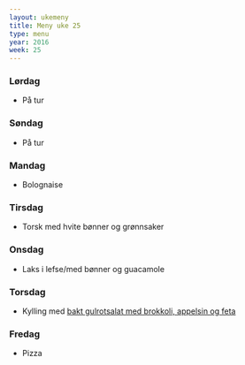 ```yaml
---
layout: ukemeny
title: Meny uke 25
type: menu
year: 2016
week: 25
---
```


### Lørdag

- På tur

### Søndag

- På tur

### Mandag

- Bolognaise

### Tirsdag

- Torsk med hvite bønner og grønnsaker

### Onsdag

- Laks i lefse/med bønner og guacamole

### Torsdag

- Kylling med [bakt gulrotsalat med brokkoli, appelsin og feta](http://www.godt.no/#!/oppskrift/2257/bakt-gulrotsalat-med-brokkoli-appelsin-og-feta)

### Fredag

- Pizza

